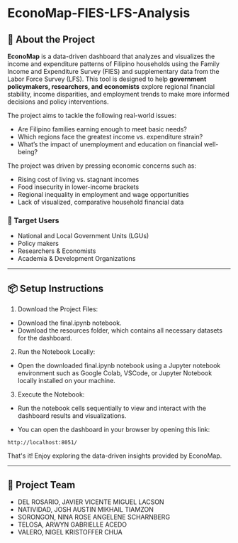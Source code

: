 # EconoMap-FIES-LFS-Analysis


## 📌 About the Project

**EconoMap** is a data-driven dashboard that analyzes and visualizes the income and expenditure patterns of Filipino households using the Family Income and Expenditure Survey (FIES) and supplementary data from the Labor Force Survey (LFS). This tool is designed to help **government policymakers, researchers, and economists** explore regional financial stability, income disparities, and employment trends to make more informed decisions and policy interventions.

The project aims to tackle the following real-world issues:
- Are Filipino families earning enough to meet basic needs?
- Which regions face the greatest income vs. expenditure strain?
- What’s the impact of unemployment and education on financial well-being?

The project was driven by pressing economic concerns such as:
- Rising cost of living vs. stagnant incomes
- Food insecurity in lower-income brackets
- Regional inequality in employment and wage opportunities
- Lack of visualized, comparative household financial data

### 🎯 Target Users
- National and Local Government Units (LGUs)
- Policy makers
- Researchers & Economists
- Academia & Development Organizations

---

## 📦 Setup Instructions
1. Download the Project Files:
- Download the final.ipynb notebook.
- Download the resources folder, which contains all necessary datasets for the dashboard.

2. Run the Notebook Locally:
- Open the downloaded final.ipynb notebook using a Jupyter notebook environment such as Google Colab, VSCode, or Jupyter Notebook locally installed on your machine.

3. Execute the Notebook:
- Run the notebook cells sequentially to view and interact with the dashboard results and visualizations.

- You can open the dashboard in your browser by opening this link:
```
http://localhost:8051/
```

That's it! Enjoy exploring the data-driven insights provided by EconoMap.

---

## 👥 Project Team

- DEL ROSARIO, JAVIER VICENTE MIGUEL LACSON
- NATIVIDAD, JOSH AUSTIN MIKHAIL TIAMZON
- SORONGON, NINA ROSE ANGELENE SCHARNBERG
- TELOSA, ARWYN GABRIELLE ACEDO
- VALERO, NIGEL KRISTOFFER CHUA
